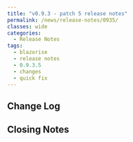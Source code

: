 ```yaml
---
title: "v0.9.3 - patch 5 release notes"
permalink: /news/release-notes/0935/
classes: wide
categories:
  - Release Notes
tags:
  - blazorise
  - release notes
  - 0.9.3.5
  - changes
  - quick fix
---
```


## Change Log


## Closing Notes


